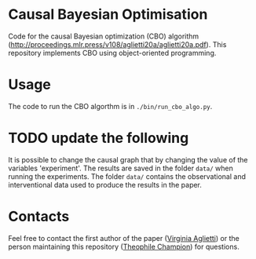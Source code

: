 # Causal Bayesian Optimisation
Code for the causal Bayesian optimization (CBO) algorithm (http://proceedings.mlr.press/v108/aglietti20a/aglietti20a.pdf).
This repository implements CBO using object-oriented programming.

# Usage
The code to run the CBO algorthm is in `./bin/run_cbo_algo.py`. 

# TODO update the following
It is possible to change the causal graph that by changing the value of the variables 'experiment'.
The results are saved in the folder `data/` when running the experiments.
The folder `data/` contains the observational and interventional data used to produce the results in the paper.

# Contacts
Feel free to contact the first author of the paper ([Virginia Aglietti](https://warwick.ac.uk/fac/sci/statistics/staff/research_students/aglietti/)) 
or the person maintaining this repository ([Theophile Champion](https://scholar.google.co.uk/citations?user=gjSgc9kAAAAJ&hl=en)) for questions.
